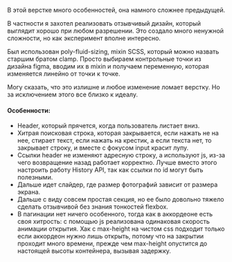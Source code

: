 В этой верстке много особенностей, она намного сложнее предыдущей.

В частности я захотел реализовать отзывчивый дизайн, который выглядит хорошо при любом разрешении. Это создало много ненужной сложности, но как эксперимент вполне интересно.

Был использован poly-fluid-sizing, mixin SCSS, который можно назвать старшим братом clamp. Просто выбираем контрольные точки из дизайна figma, вводим их в mixin и получаем переменную, которая изменяется линейно от точки к точке.

Могу сказать, что это излишне и любое изменение ломает верстку.
Но за исключением этого все близко к идеалу.

#### Особенности:

- Header, который прячется, когда пользователь листает вниз.
- Хитрая поисковая строка, которая закрывается, если нажать не на нее, стирает текст, если нажать на крестик, а если текста нет, то закрывает строку, и вместе с фокусом input красит лупу.
- Ссылки header не изменяют адресную строку, а используют js, из-за чего возвращение назад работает корректно. Лучше вместо этого настроить работу History API, так как ссылки по id могут быть полезными.
- Дальше идет слайдер, где размер фотографий зависит от размера экрана.
- Дальше с виду совсем простая секция, но ее было довольно тяжело сделать отзывчивой без знания тонкостей flexbox.
- В пагинации нет ничего особенного, тогда как в аккордеоне есть своя хитрость: c помощью js реализована одинаковая скорость анимации открытия. Хак с max-height на чистом css подходит только если аккордеон нужно лишь открыть, потому что на закрытии проходит много времени, прежде чем max-height опустится до настоящей высоты контейнера, вызывая задержку.
